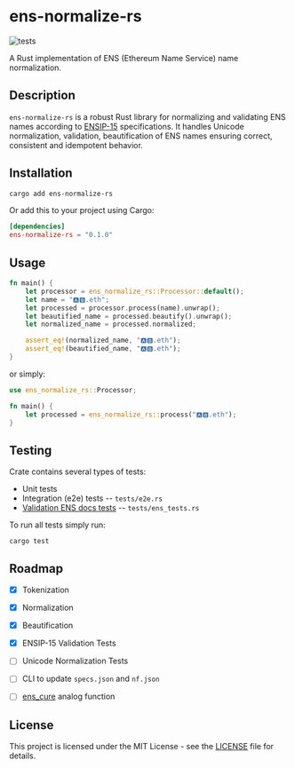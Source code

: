 # ens-normalize-rs

![tests](https://github.com/sevenzing/ens-normalize-rs/actions/workflows/tests.yml/badge.svg)

A Rust implementation of ENS (Ethereum Name Service) name normalization.

## Description

`ens-normalize-rs` is a robust Rust library for normalizing and validating ENS names according to [ENSIP-15](https://docs.ens.domains/ensip/15) specifications. It handles Unicode normalization, validation, beautification of ENS names ensuring correct, consistent and idempotent behavior.

## Installation

```bash
cargo add ens-normalize-rs
```

Or add this to your project using Cargo:

```toml
[dependencies]
ens-normalize-rs = "0.1.0"
```

## Usage

```rust
fn main() {
    let processor = ens_normalize_rs::Processor::default();
    let name = "🅰️🅱.eth";
    let processed = processor.process(name).unwrap();
    let beautified_name = processed.beautify().unwrap();
    let normalized_name = processed.normalized;

    assert_eq!(normalized_name, "🅰🅱.eth");
    assert_eq!(beautified_name, "🅰️🅱️.eth");
}
```

or simply:

```rust
use ens_normalize_rs::Processor;

fn main() {
    let processed = ens_normalize_rs::process("🅰️🅱.eth");
}
```

## Testing

Crate contains several types of tests:

- Unit tests
- Integration (e2e) tests -- `tests/e2e.rs`
- [Validation ENS docs tests](https://docs.ens.domains/ensip/15#appendix-validation-tests) -- `tests/ens_tests.rs`


To run all tests simply run:

```
cargo test
```


## Roadmap


- [x] Tokenization
- [x] Normalization
- [x] Beautification
- [x] ENSIP-15 Validation Tests
- [ ] Unicode Normalization Tests
- [ ] CLI to update `specs.json` and `nf.json`
- [ ] [ens_cure](https://github.com/namehash/ens-normalize-python?tab=readme-ov-file#ens_cure) analog function


## License

This project is licensed under the MIT License - see the [LICENSE](LICENSE) file for details.
